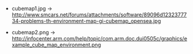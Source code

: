 * cubemap1.jpg -> http://www.smcars.net/forums/attachments/software/89096d1232377734-problems-th-environment-map-gi-cubemap_opensea.jpg

* cubemap2.png -> http://infocenter.arm.com/help/topic/com.arm.doc.dui0505c/graphics/example_cube_map_environment.png
